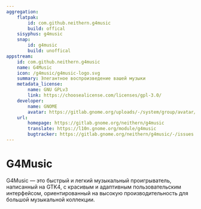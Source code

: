 ```yaml
---
aggregation:
    flatpak:
        id: com.github.neithern.g4music
        build: offical
    sisyphus: g4music
    snap:
        id: g4music
        build: unoffical
appstream:
    id: com.github.neithern.g4music
    name: G4Music
    icon: /g4music/g4music-logo.svg
    summary: Элегантное воспроизведение вашей музыки
    metadata_license:
        name: GNU GPLv3
        link: https://choosealicense.com/licenses/gpl-3.0/
    developer:
        name: GNOME
        avatar: https://gitlab.gnome.org/uploads/-/system/group/avatar/8/gnomelogo.png?width=48
    url:
        homepage: https://gitlab.gnome.org/neithern/g4music
        translate: https://l10n.gnome.org/module/g4music
        bugtracker: https://gitlab.gnome.org/neithern/g4music/-/issues
---
```


# G4Music

G4Music — это быстрый и легкий музыкальный проигрыватель, написанный на GTK4, с красивым и адаптивным пользовательским интерфейсом, ориентированный на высокую производительность для большой музыкальной коллекции.

<!--@include: @apps/_parts/install/content-repo.md-->
<!--@include: @apps/_parts/install/content-flatpak.md-->
<!--@include: @apps/_parts/install/content-snap.md-->

